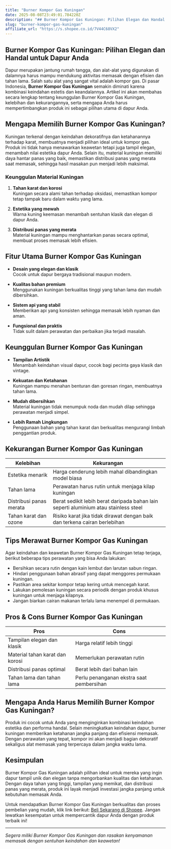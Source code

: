 ```yaml
---
title: "Burner Kompor Gas Kuningan"
date: 2025-08-08T23:49:01.784220Z
description: "## Burner Kompor Gas Kuningan: Pilihan Elegan dan Handal untuk Dapur Anda..."
slug: "burner-kompor-gas-kuningan"
affiliate_url: "https://s.shopee.co.id/7V44C68VX2"
---
```

## Burner Kompor Gas Kuningan: Pilihan Elegan dan Handal untuk Dapur Anda

Dapur merupakan jantung rumah tangga, dan alat-alat yang digunakan di dalamnya harus mampu mendukung aktivitas memasak dengan efisien dan tahan lama. Salah satu alat yang sangat vital adalah kompor gas. Di pasar Indonesia, **Burner Kompor Gas Kuningan** semakin diminati karena kombinasi keindahan estetis dan keandalannya. Artikel ini akan membahas secara lengkap tentang keunggulan Burner Kompor Gas Kuningan, kelebihan dan kekurangannya, serta mengapa Anda harus mempertimbangkan produk ini sebagai pilihan utama di dapur Anda.

## Mengapa Memilih Burner Kompor Gas Kuningan?

Kuningan terkenal dengan keindahan dekoratifnya dan ketahanannya terhadap karat, membuatnya menjadi pilihan ideal untuk kompor gas. Produk ini tidak hanya menawarkan keawetan tetapi juga tampil elegan, menambah nilai estetika dapur Anda. Selain itu, material kuningan memiliki daya hantar panas yang baik, memastikan distribusi panas yang merata saat memasak, sehingga hasil masakan pun menjadi lebih maksimal.

### Keunggulan Material Kuningan

1. **Tahan karat dan korosi**  
   Kuningan secara alami tahan terhadap oksidasi, memastikan kompor tetap tampak baru dalam waktu yang lama.

2. **Estetika yang mewah**  
   Warna kuning keemasan menambah sentuhan klasik dan elegan di dapur Anda.

3. **Distribusi panas yang merata**  
   Material kuningan mampu menghantarkan panas secara optimal, membuat proses memasak lebih efisien.

## Fitur Utama Burner Kompor Gas Kuningan

- **Desain yang elegan dan klasik**  
  Cocok untuk dapur bergaya tradisional maupun modern.

- **Kualitas bahan premium**  
  Menggunakan kuningan berkualitas tinggi yang tahan lama dan mudah dibersihkan.

- **Sistem api yang stabil**  
  Memberikan api yang konsisten sehingga memasak lebih nyaman dan aman.

- **Fungsional dan praktis**  
  Tidak sulit dalam perawatan dan perbaikan jika terjadi masalah.

## Keunggulan Burner Kompor Gas Kuningan

- **Tampilan Artistik**  
  Menambah keindahan visual dapur, cocok bagi pecinta gaya klasik dan vintage.

- **Kekuatan dan Ketahanan**  
  Kuningan mampu menahan benturan dan goresan ringan, membuatnya tahan lama.

- **Mudah dibersihkan**  
  Material kuningan tidak menumpuk noda dan mudah dilap sehingga perawatan menjadi simpel.

- **Lebih Ramah Lingkungan**  
  Penggunaan bahan yang tahan karat dan berkualitas mengurangi limbah penggantian produk.

## Kekurangan Burner Kompor Gas Kuningan

| Kelebihan | Kekurangan |
|------------|--------------|
| Estetika menarik | Harga cenderung lebih mahal dibandingkan model biasa |
| Tahan lama | Perawatan harus rutin untuk menjaga kilap kuningan |
| Distribusi panas merata | Berat sedikit lebih berat daripada bahan lain seperti aluminium atau stainless steel |
| Tahan karat dan ozone | Risiko karat jika tidak dirawat dengan baik dan terkena cairan berlebihan |

## Tips Merawat Burner Kompor Gas Kuningan

Agar keindahan dan keawetan Burner Kompor Gas Kuningan tetap terjaga, berikut beberapa tips perawatan yang bisa Anda lakukan:

- Bersihkan secara rutin dengan kain lembut dan larutan sabun ringan.
- Hindari penggunaan bahan abrasif yang dapat menggores permukaan kuningan.
- Pastikan area sekitar kompor tetap kering untuk mencegah karat.
- Lakukan pemolesan kuningan secara periodik dengan produk khusus kuningan untuk menjaga kilapnya.
- Jangan biarkan cairan makanan terlalu lama menempel di permukaan.

## Pros & Cons Burner Kompor Gas Kuningan

| **Pros** | **Cons** |
|----------------------------|------------------------------|
| Tampilan elegan dan klasik | Harga relatif lebih tinggi |
| Material tahan karat dan korosi | Memerlukan perawatan rutin |
| Distribusi panas optimal | Berat lebih dari bahan lain |
| Tahan lama dan tahan lama | Perlu penanganan ekstra saat pembersihan |

## Mengapa Anda Harus Memilih Burner Kompor Gas Kuningan?

Produk ini cocok untuk Anda yang menginginkan kombinasi keindahan estetika dan performa handal. Selain meningkatkan keindahan dapur, burner kuningan memberikan ketahanan jangka panjang dan efisiensi memasak. Dengan perawatan yang tepat, kompor ini akan menjadi bagian dekoratif sekaligus alat memasak yang terpercaya dalam jangka waktu lama.

## Kesimpulan

Burner Kompor Gas Kuningan adalah pilihan ideal untuk mereka yang ingin dapur tampil unik dan elegan tanpa mengorbankan kualitas dan ketahanan. Dengan daya tahan yang tinggi, tampilan yang memikat, dan distribusi panas yang merata, produk ini layak menjadi investasi jangka panjang untuk kebutuhan memasak Anda.

Untuk mendapatkan Burner Kompor Gas Kuningan berkualitas dan proses pembelian yang mudah, klik link berikut: [Beli Sekarang di Shopee](https://s.shopee.co.id/7V44C68VX2). Jangan lewatkan kesempatan untuk mempercantik dapur Anda dengan produk terbaik ini!

---

*Segera miliki Burner Kompor Gas Kuningan dan rasakan kenyamanan memasak dengan sentuhan keindahan dan keawetan!*